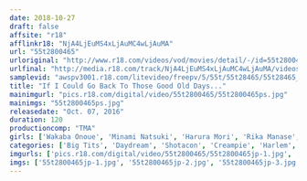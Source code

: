 ```yaml
---
date: 2018-10-27
draft: false
affsite: "r18"
afflinkr18: "NjA4LjEuMS4xLjAuMC4wLjAuMA"
url: "55t2800465"
urloriginal: "http://www.r18.com/videos/vod/movies/detail/-/id=55t2800465"
urlfinal: "http://media.r18.com/track/NjA4LjEuMS4xLjAuMC4wLjAuMA/videos/vod/movies/detail/-/id=55t2800465"
samplevid: "awspv3001.r18.com/litevideo/freepv/5/55t/55t28465/55t28465_dmb_w.mp4"
title: "If I Could Go Back To Those Good Old Days..."
mainimgurl: "pics.r18.com/digital/video/55t2800465/55t2800465ps.jpg"
mainimgs: "55t2800465ps.jpg"
releasedate: "Oct. 07, 2016"
duration: 120
productioncomp: "TMA"
girls: ['Wakaba Onoue', 'Minami Natsuki', 'Harura Mori', 'Rika Manase', 'Chisa Shihono']
categories: ['Big Tits', 'Daydream', 'Shotacon', 'Creampie', 'Harlem', 'Hi-Def']
imgurls: ['pics.r18.com/digital/video/55t2800465/55t2800465jp-1.jpg', 'pics.r18.com/digital/video/55t2800465/55t2800465jp-2.jpg', 'pics.r18.com/digital/video/55t2800465/55t2800465jp-3.jpg', 'pics.r18.com/digital/video/55t2800465/55t2800465jp-4.jpg', 'pics.r18.com/digital/video/55t2800465/55t2800465jp-5.jpg', 'pics.r18.com/digital/video/55t2800465/55t2800465jp-6.jpg', 'pics.r18.com/digital/video/55t2800465/55t2800465jp-7.jpg', 'pics.r18.com/digital/video/55t2800465/55t2800465jp-8.jpg', 'pics.r18.com/digital/video/55t2800465/55t2800465jp-9.jpg', 'pics.r18.com/digital/video/55t2800465/55t2800465jp-10.jpg', 'pics.r18.com/digital/video/55t2800465/55t2800465jp-11.jpg', 'pics.r18.com/digital/video/55t2800465/55t2800465jp-12.jpg', 'pics.r18.com/digital/video/55t2800465/55t2800465jp-13.jpg', 'pics.r18.com/digital/video/55t2800465/55t2800465jp-14.jpg', 'pics.r18.com/digital/video/55t2800465/55t2800465jp-15.jpg', 'pics.r18.com/digital/video/55t2800465/55t2800465jp-16.jpg', 'pics.r18.com/digital/video/55t2800465/55t2800465jp-17.jpg', 'pics.r18.com/digital/video/55t2800465/55t2800465jp-18.jpg', 'pics.r18.com/digital/video/55t2800465/55t2800465jp-19.jpg', 'pics.r18.com/digital/video/55t2800465/55t2800465jp-20.jpg']
imgs: ['55t2800465jp-1.jpg', '55t2800465jp-2.jpg', '55t2800465jp-3.jpg', '55t2800465jp-4.jpg', '55t2800465jp-5.jpg', '55t2800465jp-6.jpg', '55t2800465jp-7.jpg', '55t2800465jp-8.jpg', '55t2800465jp-9.jpg', '55t2800465jp-10.jpg', '55t2800465jp-11.jpg', '55t2800465jp-12.jpg', '55t2800465jp-13.jpg', '55t2800465jp-14.jpg', '55t2800465jp-15.jpg', '55t2800465jp-16.jpg', '55t2800465jp-17.jpg', '55t2800465jp-18.jpg', '55t2800465jp-19.jpg', '55t2800465jp-20.jpg']
---
```

